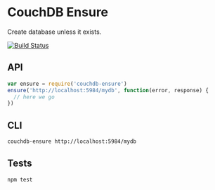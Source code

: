 # CouchDB Ensure
Create database unless it exists.

[![Build
Status](https://travis-ci.org/eHealthAfrica/couchdb-ensure.svg?branch=master)](https://travis-ci.org/eHealthAfrica/couchdb-ensure)

## API

```js
var ensure = require('couchdb-ensure')
ensure('http://localhost:5984/mydb', function(error, response) {
  // here we go
})
```

## CLI

```sh
couchdb-ensure http://localhost:5984/mydb
```

## Tests
```sh
npm test
```
